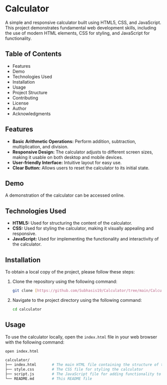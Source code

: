# Calculator

A simple and responsive calculator built using HTML5, CSS, and JavaScript. This project demonstrates fundamental web development skills, including the use of modern HTML elements, CSS for styling, and JavaScript for functionality.

## Table of Contents

- Features
- Demo
- Technologies Used
- Installation
- Usage
- Project Structure
- Contributing
- License
- Author
- Acknowledgments

## Features

- **Basic Arithmetic Operations:** Perform addition, subtraction, multiplication, and division.
- **Responsive Design:** The calculator adjusts to different screen sizes, making it usable on both desktop and mobile devices.
- **User-friendly Interface:** Intuitive layout for easy use.
- **Clear Button:** Allows users to reset the calculator to its initial state.

## Demo

A demonstration of the calculator can be accessed online.

## Technologies Used

- **HTML5:** Used for structuring the content of the calculator.
- **CSS:** Used for styling the calculator, making it visually appealing and responsive.
- **JavaScript:** Used for implementing the functionality and interactivity of the calculator.

## Installation

To obtain a local copy of the project, please follow these steps:

1. Clone the repository using the following command:
    ```bash
    git clone [https://github.com/Subhasis19/Calculator/tree/main/Calculator/new]
    ```
2. Navigate to the project directory using the following command:
    ```bash
    cd calculator
    ```

## Usage

To use the calculator locally, open the `index.html` file in your web browser with the following command:

```bash
open index.html

calculator/
├── index.html       # The main HTML file containing the structure of the calculator
├── style.css        # The CSS file for styling the calculator
├── script.js        # The JavaScript file for adding functionality to the calculator
└── README.md        # This README file


